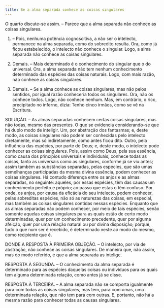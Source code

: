 ```yaml
---
title: Se a alma separada conhece as coisas singulares
---
```


O quarto discute–se assim. – Parece que a alma separada não conhece as coisas singulares.  

1. – Pois, nenhuma potência cognoscitiva, a não ser o intelecto, permanece na alma separada, como do sobredito resulta. Ora, como já ficou estabelecido, o intelecto não conhece o singular. Logo, a alma separada não conhece as coisas singulares.  

2. Demais. – Mais determinado é o conhecimento do singular que o do universal. Ora, a alma separada não tem nenhum conhecimento determinado das espécies das coisas naturais. Logo, com mais razão, não conhece as coisas singulares.  

3. Demais. – Se a alma conhece as coisas singulares, mas não pelos sentidos, por igual razão conheceria todos os singulares. Ora, não os conhece todos. Logo, não conhece nenhum.  Mas, em contrário, o rico, precipitado no inferno, dizia: Tenho cinco irmãos, como se vê na Escritura.  

SOLUÇÃO. – As almas separadas conhecem certas coisas singulares, mas não todas, mesmo das presentes. O que se evidencia considerando–se que há duplo modo de inteligir. Um, por abstração dos fantasmas; e, deste modo, as coisas singulares não podem ser conhecidas pelo intelecto diretamente, mas só indiretamente, como antes ficou dito. Outro, pela influência das espécies, por parte de Deus; e, deste modo, o intelecto pode conhecer as coisas singulares. Pois, assim como Deus, pela sua essência, como causa dos princípios universais e individuais, conhece todas as coisas, tanto as universais como as singulares, conforme já se viu antes; assim também as substâncias separadas, pelas espécies, que são umas semelhanças participadas da mesma divina essência, podem conhecer as coisas singulares. Há contudo diferença entre os anjos e as almas separadas, no seguinte: aqueles, por essas espécies, têm das causas um conhecimento perfeito e próprio; ao passo que estas o têm confuso. Por onde, os anjos, por causa da eficácia do seu intelecto, podem conhecer, pelas sobreditas espécies, não só as naturezas das coisas, em especial, mas também as coisas singulares contidas nessas espécies. Enquanto que as almas separadas não podem conhecer, por meio de tais espécies, senão somente aquelas coisas singulares para as quais estão de certo modo determinadas, quer por um conhecimento precedente, quer por alguma afeição, quer por uma relação natural ou por divina disposição; porque, tudo o que num ser é recebido, é determinado neste ao modo do mesmo, como recipiente que é.  

DONDE A RESPOSTA À PRIMEIRA OBJEÇÃO. – O intelecto, por via de abstração, não conhece as coisas singulares. De maneira que, não assim, mas do modo referido, é que a alma separada as intelige.  

RESPOSTA À SEGUNDA. – O conhecimento da alma separada é determinado para as espécies daquelas coisas ou indivíduos para os quais tem alguma determinada relação, como antes já se disse.  

RESPOSTA À TERCEIRA. – A alma separada não se comporta igualmente para com todas as coisas singulares, mas tem, para com umas, uma determinada relação, que não tem para com outras. E, portanto, não há a mesma razão para conhecer todas as causas singulares.
